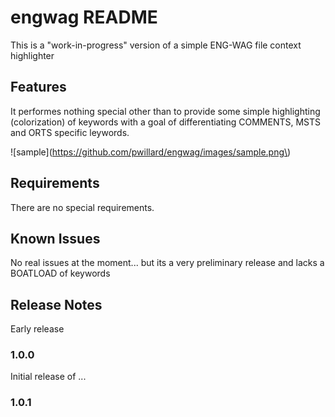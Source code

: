 # engwag README

This is a "work-in-progress" version of a simple ENG-WAG file context highlighter

## Features

It performes nothing special other than to provide some simple highlighting (colorization) of keywords with a goal of differentiating COMMENTS, MSTS and ORTS specific leywords. 

\!\[sample\]\(https://github.com/pwillard/engwag/images/sample.png\)


## Requirements

There are no special requirements.


## Known Issues

No real issues at the moment... but its a very preliminary release and lacks a BOATLOAD of keywords

## Release Notes

Early release

### 1.0.0

Initial release of ...

### 1.0.1


